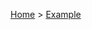 [Home](https://github.com/Romakita/ts-express-decorators/wiki) > [Example](https://github.com/Romakita/ts-express-decorators/wiki/Example)